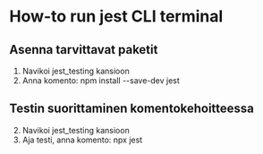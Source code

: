 # How-to run jest CLI terminal 

## Asenna tarvittavat paketit
1. Navikoi jest_testing kansioon
2. Anna komento: npm install --save-dev jest


## Testin suorittaminen komentokehoitteessa
2. Navikoi jest_testing kansioon
1. Aja testi, anna komento: npx jest

